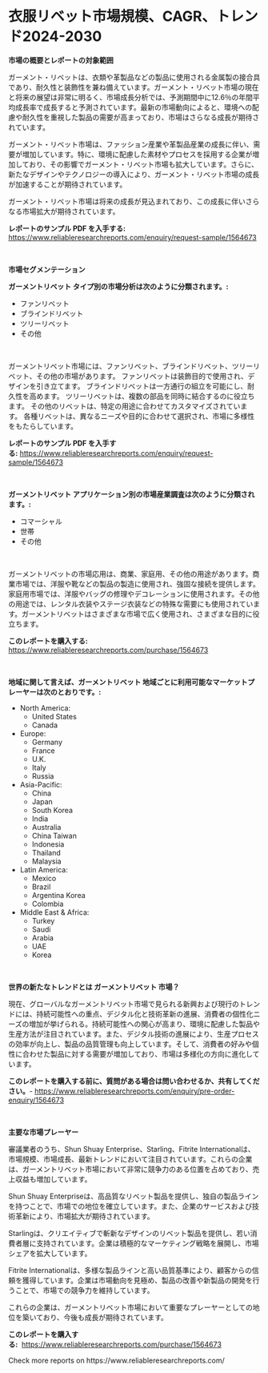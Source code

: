 <p><h1>衣服リベット市場規模、CAGR、トレンド2024-2030</h1></p><p><strong>市場の概要とレポートの対象範囲</strong></p>
<p><p>ガーメント・リベットは、衣類や革製品などの製品に使用される金属製の接合具であり、耐久性と装飾性を兼ね備えています。ガーメント・リベット市場の現在と将来の展望は非常に明るく、市場成長分析では、予測期間中に12.6％の年間平均成長率で成長すると予測されています。最新の市場動向によると、環境への配慮や耐久性を重視した製品の需要が高まっており、市場はさらなる成長が期待されています。</p><p>ガーメント・リベット市場は、ファッション産業や革製品産業の成長に伴い、需要が増加しています。特に、環境に配慮した素材やプロセスを採用する企業が増加しており、その影響でガーメント・リベット市場も拡大しています。さらに、新たなデザインやテクノロジーの導入により、ガーメント・リベット市場の成長が加速することが期待されています。</p><p>ガーメント・リベット市場は将来の成長が見込まれており、この成長に伴いさらなる市場拡大が期待されています。</p></p>
<p><strong>レポートのサンプル PDF を入手する:</strong> <a href="https://www.reliableresearchreports.com/enquiry/request-sample/1564673">https://www.reliableresearchreports.com/enquiry/request-sample/1564673</a></p>
<p>&nbsp;</p>
<p><strong>市場セグメンテーション</strong></p>
<p><strong>ガーメントリベット タイプ別の市場分析は次のように分類されます。:</strong></p>
<p><ul><li>ファンリベット</li><li>ブラインドリベット</li><li>ツリーリベット</li><li>その他</li></ul></p>
<p>&nbsp;</p>
<p><p>ガーメントリベット市場には、ファンリベット、ブラインドリベット、ツリーリベット、その他の市場があります。 ファンリベットは装飾目的で使用され、デザインを引き立てます。 ブラインドリベットは一方通行の組立を可能にし、耐久性を高めます。 ツリーリベットは、複数の部品を同時に結合するのに役立ちます。 その他のリベットは、特定の用途に合わせてカスタマイズされています。 各種リベットは、異なるニーズや目的に合わせて選択され、市場に多様性をもたらしています。</p></p>
<p><strong>レポートのサンプル PDF を入手する:</strong>&nbsp;<a href="https://www.reliableresearchreports.com/enquiry/request-sample/1564673">https://www.reliableresearchreports.com/enquiry/request-sample/1564673</a></p>
<p>&nbsp;</p>
<p><strong> ガーメントリベット アプリケーション別の市場産業調査は次のように分類されます。:</strong></p>
<p><ul><li>コマーシャル</li><li>世帯</li><li>その他</li></ul></p>
<p>&nbsp;</p>
<p><p>ガーメントリベットの市場応用は、商業、家庭用、その他の用途があります。商業市場では、洋服や靴などの製品の製造に使用され、強固な接続を提供します。家庭用市場では、洋服やバッグの修理やデコレーションに使用されます。その他の用途では、レンタル衣装やステージ衣装などの特殊な需要にも使用されています。ガーメントリベットはさまざまな市場で広く使用され、さまざまな目的に役立ちます。</p></p>
<p><strong>このレポートを購入する:</strong>&nbsp; <a href="https://www.reliableresearchreports.com/purchase/1564673">https://www.reliableresearchreports.com/purchase/1564673</a></p>
<p>&nbsp;</p>
<p><strong>地域に関して言えば、ガーメントリベット 地域ごとに利用可能なマーケットプレーヤーは次のとおりです。:</strong></p>
<p><ul>
    <li>
        North America:
        <ul>
            <li>United States</li>
            <li>Canada</li>
        </ul>
    </li>
    <li>
        Europe:
        <ul>
            <li>Germany</li>
            <li>France</li>
            <li>U.K.</li>
            <li>Italy</li>
            <li>Russia</li>
        </ul>
    </li>
    <li>
        Asia-Pacific:
        <ul>
            <li>China</li>
            <li>Japan</li>
            <li>South Korea</li>
            <li>India</li>
            <li>Australia</li>
            <li>China Taiwan</li>
            <li>Indonesia</li>
            <li>Thailand</li>
            <li>Malaysia</li>
        </ul>
    </li>
    <li>
        Latin America:
        <ul>
            <li>Mexico</li>
            <li>Brazil</li>
            <li>Argentina Korea</li>
            <li>Colombia</li>
        </ul>
    </li>
    <li>
        Middle East & Africa:
        <ul>
            <li>Turkey</li>
            <li>Saudi</li>
            <li>Arabia</li>
            <li>UAE</li>
            <li>Korea</li>
        </ul>
    </li>
    </ul></p>
<p>&nbsp;</p>
<p><strong>世界の新たなトレンドとは ガーメントリベット 市場？</strong></p>
<p><p>現在、グローバルなガーメントリベット市場で見られる新興および現行のトレンドには、持続可能性への重点、デジタル化と技術革新の進展、消費者の個性化ニーズの増加が挙げられる。持続可能性への関心が高まり、環境に配慮した製品や生産方法が注目されています。また、デジタル技術の進展により、生産プロセスの効率が向上し、製品の品質管理も向上しています。そして、消費者の好みや個性に合わせた製品に対する需要が増加しており、市場は多様化の方向に進化しています。</p></p>
<p><strong>このレポートを購入する前に、質問がある場合は問い合わせるか、共有してください。</strong>- <a href="https://www.reliableresearchreports.com/enquiry/pre-order-enquiry/1564673">https://www.reliableresearchreports.com/enquiry/pre-order-enquiry/1564673</a></p>
<p>&nbsp;</p>
<p><strong>主要な市場プレーヤー</strong></p>
<p><p>審議業者のうち、Shun Shuay Enterprise、Starling、Fitrite Internationalは、市場規模、市場成長、最新トレンドにおいて注目されています。これらの企業は、ガーメントリベット市場において非常に競争力のある位置を占めており、売上収益も増加しています。</p><p>Shun Shuay Enterpriseは、高品質なリベット製品を提供し、独自の製品ラインを持つことで、市場での地位を確立しています。また、企業のサービスおよび技術革新により、市場拡大が期待されています。</p><p>Starlingは、クリエイティブで斬新なデザインのリベット製品を提供し、若い消費者層に支持されています。企業は積極的なマーケティング戦略を展開し、市場シェアを拡大しています。</p><p>Fitrite Internationalは、多様な製品ラインと高い品質基準により、顧客からの信頼を獲得しています。企業は市場動向を見極め、製品の改善や新製品の開発を行うことで、市場での競争力を維持しています。</p><p>これらの企業は、ガーメントリベット市場において重要なプレーヤーとしての地位を築いており、今後も成長が期待されています。</p></p>
<p><strong>このレポートを購入する:</strong>&nbsp;&nbsp;<a href="https://www.reliableresearchreports.com/purchase/1564673">https://www.reliableresearchreports.com/purchase/1564673</a></p>
<p>Check more reports on https://www.reliableresearchreports.com/</p>